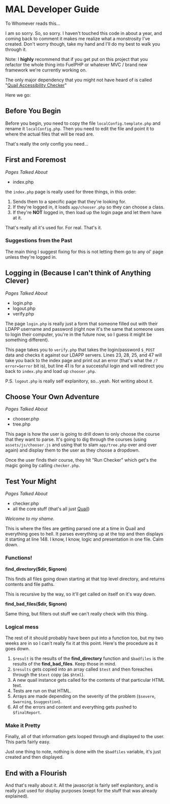 # MAL Developer Guide

To Whomever reads this...

I am so sorry. So, so sorry. I haven't touched this code in about a year, and coming back to comment it makes me realize what a monstrosity I've created. Don't worry though, take my hand and I'll do my best to walk you through it.

Note: I __highly__ recommend that if you get put on this project that you refactor the whole thing into FuelPHP or whatever MVC / brand new framework we're currently working on.

The only major dependency that you might not have heard of is called "[Quail Accessibility Checker](https://code.google.com/p/quail-lib/)"

Here we go:

## Before You Begin

Before you begin, you need to copy the file `localConfig.template.php` and rename it `localConfig.php`. Then you need to edit the file and point it to where the actual files that will be read are.

That's really the only config you need...

## First and Foremost

_Pages Talked About_

* index.php

the `index.php` page is really used for three things, in this order:

1. Sends them to a specific page that they're looking for.
2. If they're logged in, it loads `app/chooser.php` so they can choose a class.
3. If they're __NOT__ logged in, then load up the login page and let them have at it.

That's really all it's used for. For real. That's it.

### Suggestions from the Past

The main thing I suggest fixing for this is not letting them go to any ol' page unless they're logged in.

## Logging in (Because I can't think of Anything Clever)

_Pages Talked About_

* login.php
* logout.php
* verify.php

The page `login.php` is really just a form that someone filled out with their LDAPP username and password (right now it's the same that someone uses to login their computer, you're in the future now, so I guess it might be something different).

This page takes you to `verify.php` that takes the login/password `$_POST` data and checks it against our LDAPP servers. Lines 23, 28, 25, and 47 will take you back to the index page and print out an error (that's what the `/?error=$error` bit is), but line 41 is for a successful login and will redirect you back to `index.php` and load up `chooser.php`.

P.S. `logout.php` is really self explanitory, so...yeah. Not writing about it.

## Choose Your Own Adventure

_Pages Talked About_

* chooser.php
* tree.php

This page is how the user is going to drill down to only choose the course that they want to parse. It's going to dig through the courses (using `assets/js/chooser.js` and using that to slam `app/tree.php` over and over again) and display them to the user as they choose a dropdown.

Once the user finds their course, they hit "Run Checker" which get's the magic going by calling `checker.php`.

## Test Your Might

_Pages Talked About_

* checker.php
* all the core stuff (that's all just [Quail](https://code.google.com/p/quail-lib/))

_Welcome to my shame._

This is where the files are getting parsed one at a time in Quail and everything goes to hell. It parses everything up at the top and then displays it starting at line 148. I know, I know, logic and presentation in one file. Calm down.

### Functions!

__find\_directory($dir, $ignore)__

This finds all files going down starting at that top level directory, and returns contents and file paths.

This is recursive by the way, so it'll get called on itself on it's way down.

__find\_bad\_files($dir, $ignore)__

Same thing, but filters out stuff we can't really check with this thing.

### Logical mess

The rest of it should probably have been put into a function too, but my two weeks are in so I can't really fix it at this point. Here's the procedure as it goes down.

1. `$result` is the results of the __find\_directory__ function and `$badfiles` is the results of the __find\_bad\_files__. Keep those in mind.
2. `$results` gets copied into an array called `$test` and then foreaches through the `$test` copy (as `$html`).
3. A new quail instance gets called for the contents of that particular HTML text.
4. Tests are run on that HTML.
5. Arrays are made depending on the severity of the problem (`$severe`, `$warning`, `$suggestion`).
6. All of the errors and content and everything gets pushed to `$finalReport`.

### Make it Pretty

Finally, all of that information gets looped through and displayed to the user. This parts fairly easy.

Just one thing to note, nothing is done with the `$badfiles` variable, it's just created and then displayed.

## End with a Flourish

And that's really about it. All the javascript is fairly self explanitory, and is really just used for display purposes (exept for the stuff that was already explained).















